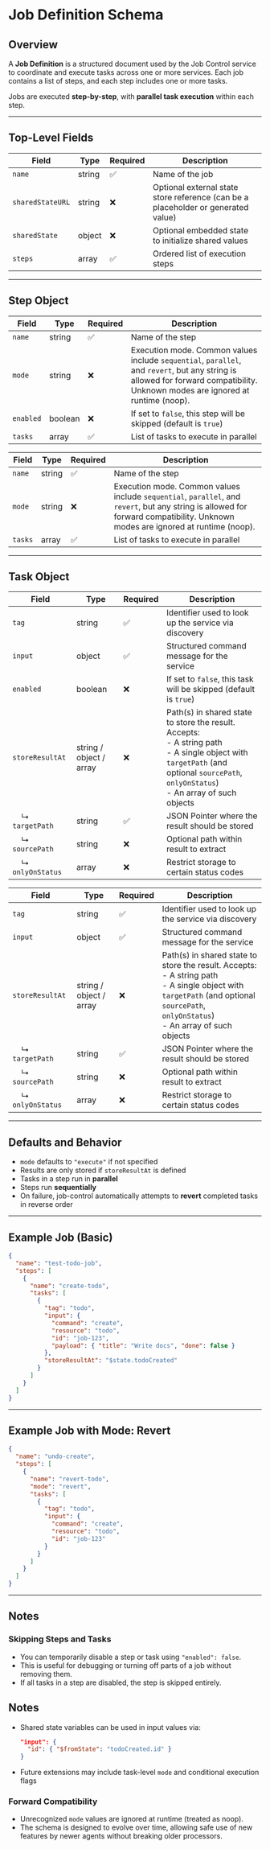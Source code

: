 # Job Definition Schema

## Overview

A **Job Definition** is a structured document used by the Job Control service to coordinate and execute tasks across one or more services. Each job contains a list of steps, and each step includes one or more tasks.

Jobs are executed **step-by-step**, with **parallel task execution** within each step.

---

## Top-Level Fields

| Field             | Type     | Required | Description |
|------------------|----------|----------|-------------|
| `name`           | string   | ✅       | Name of the job |
| `sharedStateURL` | string   | ❌       | Optional external state store reference (can be a placeholder or generated value) |
| `sharedState`    | object   | ❌       | Optional embedded state to initialize shared values |
| `steps`          | array    | ✅       | Ordered list of execution steps |

---

## Step Object

| Field   | Type     | Required | Description |
|---------|----------|----------|-------------|
| `name`  | string   | ✅       | Name of the step |
| `mode`  | string   | ❌       | Execution mode. Common values include `sequential`, `parallel`, and `revert`, but any string is allowed for forward compatibility. Unknown modes are ignored at runtime (noop). |
| `enabled` | boolean | ❌       | If set to `false`, this step will be skipped (default is `true`) |
| `tasks` | array    | ✅       | List of tasks to execute in parallel |


| Field   | Type     | Required | Description |
|---------|----------|----------|-------------|
| `name`  | string   | ✅       | Name of the step |
| `mode`  | string   | ❌       | Execution mode. Common values include `sequential`, `parallel`, and `revert`, but any string is allowed for forward compatibility. Unknown modes are ignored at runtime (noop). |
| `tasks` | array    | ✅       | List of tasks to execute in parallel |

---

## Task Object

| Field           | Type   | Required | Description |
|----------------|--------|----------|-------------|
| `tag`          | string | ✅       | Identifier used to look up the service via discovery |
| `input`        | object | ✅       | Structured command message for the service |
| `enabled`      | boolean| ❌       | If set to `false`, this task will be skipped (default is `true`) |
| `storeResultAt`| string / object / array | ❌ | Path(s) in shared state to store the result. Accepts:<br>- A string path<br>- A single object with `targetPath` (and optional `sourcePath`, `onlyOnStatus`)<br>- An array of such objects |
| &nbsp;&nbsp;&nbsp;&nbsp;↳ `targetPath` | string | ✅ | JSON Pointer where the result should be stored |
| &nbsp;&nbsp;&nbsp;&nbsp;↳ `sourcePath` | string | ❌ | Optional path within result to extract |
| &nbsp;&nbsp;&nbsp;&nbsp;↳ `onlyOnStatus` | array | ❌ | Restrict storage to certain status codes |


| Field           | Type   | Required | Description |
|----------------|--------|----------|-------------|
| `tag`          | string | ✅       | Identifier used to look up the service via discovery |
| `input`        | object | ✅       | Structured command message for the service |
| `storeResultAt`| string / object / array | ❌ | Path(s) in shared state to store the result. Accepts:<br>- A string path<br>- A single object with `targetPath` (and optional `sourcePath`, `onlyOnStatus`)<br>- An array of such objects |
| &nbsp;&nbsp;&nbsp;&nbsp;↳ `targetPath` | string | ✅ | JSON Pointer where the result should be stored |
| &nbsp;&nbsp;&nbsp;&nbsp;↳ `sourcePath` | string | ❌ | Optional path within result to extract |
| &nbsp;&nbsp;&nbsp;&nbsp;↳ `onlyOnStatus` | array | ❌ | Restrict storage to certain status codes |

---

## Defaults and Behavior

- `mode` defaults to `"execute"` if not specified
- Results are only stored if `storeResultAt` is defined
- Tasks in a step run in **parallel**
- Steps run **sequentially**
- On failure, job-control automatically attempts to **revert** completed tasks in reverse order

---

## Example Job (Basic)

```json
{
  "name": "test-todo-job",
  "steps": [
    {
      "name": "create-todo",
      "tasks": [
        {
          "tag": "todo",
          "input": {
            "command": "create",
            "resource": "todo",
            "id": "job-123",
            "payload": { "title": "Write docs", "done": false }
          },
          "storeResultAt": "$state.todoCreated"
        }
      ]
    }
  ]
}
```

---

## Example Job with Mode: Revert

```json
{
  "name": "undo-create",
  "steps": [
    {
      "name": "revert-todo",
      "mode": "revert",
      "tasks": [
        {
          "tag": "todo",
          "input": {
            "command": "create",
            "resource": "todo",
            "id": "job-123"
          }
        }
      ]
    }
  ]
}
```

---

## Notes

### Skipping Steps and Tasks
- You can temporarily disable a step or task using `"enabled": false`.
- This is useful for debugging or turning off parts of a job without removing them.
- If all tasks in a step are disabled, the step is skipped entirely.

## Notes

- Shared state variables can be used in input values via:
  ```json
  "input": {
    "id": { "$fromState": "todoCreated.id" }
  }
  ```
- Future extensions may include task-level `mode` and conditional execution flags


### Forward Compatibility

- Unrecognized `mode` values are ignored at runtime (treated as noop).
- The schema is designed to evolve over time, allowing safe use of new features by newer agents without breaking older processors.
